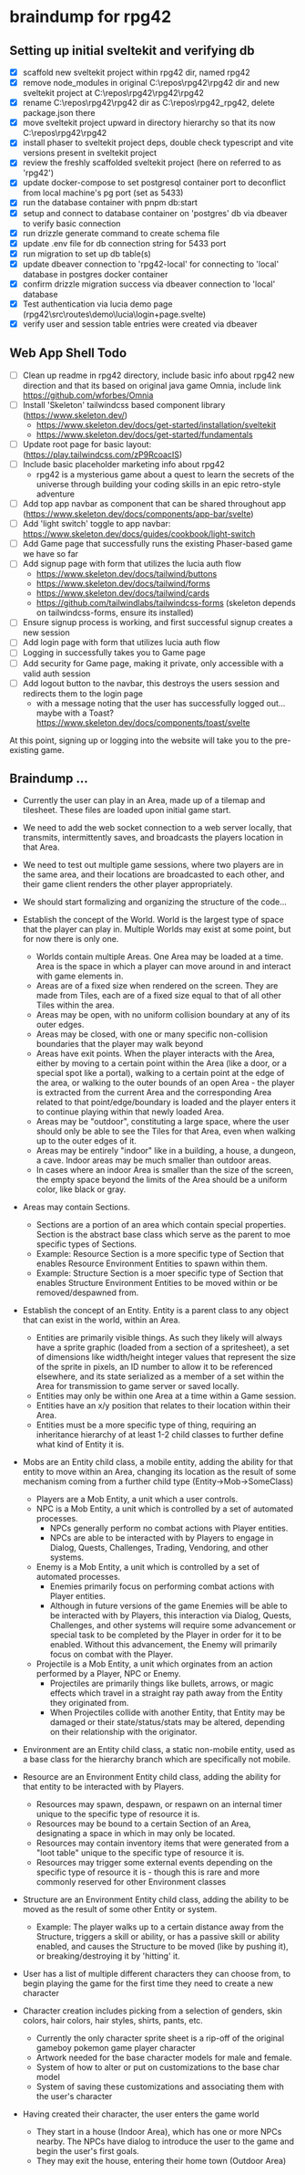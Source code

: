 # braindump for rpg42

## Setting up initial sveltekit and verifying db
- [x] scaffold new sveltekit project within rpg42 dir, named rpg42
- [x] remove node_modules in original C:\repos\rpg42\rpg42 dir and new sveltekit project at C:\repos\rpg42\rpg42\rpg42
- [x] rename C:\repos\rpg42\rpg42 dir as C:\repos\rpg42\_rpg42, delete package.json there
- [x] move sveltekit project upward in directory hierarchy so that its now C:\repos\rpg42\rpg42
- [x] install phaser to sveltekit project deps, double check typescript and vite versions present in sveltekit project
- [x] review the freshly scaffolded sveltekit project (here on referred to as 'rpg42')
- [x] update docker-compose to set postgresql container port to deconflict from local machine's pg port (set as 5433)
- [x] run the database container with pnpm db:start
- [x] setup and connect to database container on 'postgres' db via dbeaver to verify basic connection
- [x] run drizzle generate command to create schema file
- [x] update .env file for db connection string for 5433 port
- [x] run migration to set up db table(s)
- [x] update dbeaver connection to 'rpg42-local' for connecting to 'local' database in postgres docker container
- [x] confirm drizzle migration success via dbeaver connection to 'local' database
- [x] Test authentication via lucia demo page (rpg42\src\routes\demo\lucia\login\+page.svelte)
- [x] verify user and session table entries were created via dbeaver

## Web App Shell Todo

- [ ] Clean up readme in rpg42 directory, include basic info about rpg42 new direction and that its based on original java game Omnia, include link https://github.com/wforbes/Omnia
- [ ] Install 'Skeleton' tailwindcss based component library (https://www.skeleton.dev/)
  - https://www.skeleton.dev/docs/get-started/installation/sveltekit
  - https://www.skeleton.dev/docs/get-started/fundamentals
- [ ] Update root page for basic layout: (https://play.tailwindcss.com/zP9RcoacIS)
- [ ] Include basic placeholder marketing info about rpg42
  - rpg42 is a mysterious game about a quest to learn the secrets of the universe through building your coding skills in an epic retro-style adventure
- [ ] Add top app navbar as component that can be shared throughout app (https://www.skeleton.dev/docs/components/app-bar/svelte)
- [ ] Add 'light switch' toggle to app navbar: https://www.skeleton.dev/docs/guides/cookbook/light-switch
- [ ] Add Game page that successfully runs the existing Phaser-based game we have so far
- [ ] Add signup page with form that utilizes the lucia auth flow
  - https://www.skeleton.dev/docs/tailwind/buttons
  - https://www.skeleton.dev/docs/tailwind/forms
  - https://www.skeleton.dev/docs/tailwind/cards
  - https://github.com/tailwindlabs/tailwindcss-forms (skeleton depends on tailwindcss-forms, ensure its installed)
- [ ] Ensure signup process is working, and first successful signup creates a new session
- [ ] Add login page with form that utilizes lucia auth flow
- [ ] Logging in successfully takes you to Game page
- [ ] Add security for Game page, making it private, only accessible with a valid auth session
- [ ] Add logout button to the navbar, this destroys the users session and redirects them to the login page
  - with a message noting that the user has successfully logged out... maybe with a Toast? https://www.skeleton.dev/docs/components/toast/svelte

At this point, signing up or logging into the website will take you to the pre-existing game.

## Braindump ...
- Currently the user can play in an Area, made up of a tilemap and tilesheet. These files are loaded upon initial game start.
- We need to add the web socket connection to a web server locally, that transmits, intermittently saves, and broadcasts the players location in that Area.
- We need to test out multiple game sessions, where two players are in the same area, and their locations are broadcasted to each other, and their game client renders the other player appropriately.
- We should start formalizing and organizing the structure of the code...
- Establish the concept of the World. World is the largest type of space that the player can play in. Multiple Worlds may exist at some point, but for now there is only one.
  - Worlds contain multiple Areas. One Area may be loaded at a time. Area is the space in which a player can move around in and interact with game elements in.
  - Areas are of a fixed size when rendered on the screen. They are made from Tiles, each are of a fixed size equal to that of all other Tiles within the area.
  - Areas may be open, with no uniform collision boundary at any of its outer edges.
  - Areas may be closed, with one or many specific non-collision boundaries that the player may walk beyond
  - Areas have exit points. When the player interacts with the Area, either by moving to a certain point within the Area (like a door, or a special spot like a portal), walking to a certain point at the edge of the area, or walking to the outer bounds of an open Area - the player is extracted from the current Area and the corresponding Area related to that point/edge/boundary is loaded and the player enters it to continue playing within that newly loaded Area.
  - Areas may be "outdoor", constituting a large space, where the user should only be able to see the Tiles for that Area, even when walking up to the outer edges of it.
  - Areas may be entirely "indoor" like in a building, a house, a dungeon, a cave. Indoor areas may be much smaller than outdoor areas.
  - In cases where an indoor Area is smaller than the size of the screen, the empty space beyond the limits of the Area should be a uniform color, like black or gray.
- Areas may contain Sections.
  - Sections are a portion of an area which contain special properties. Section is the abstract base class which serve as the parent to moe specific types of Sections.
  - Example: Resource Section is a more specific type of Section that enables Resource Environment Entities to spawn within them.
  - Example: Structure Section is a moer specific type of Section that enables Structure Environment Entities to be moved within or be removed/despawned from.
- Establish the concept of an Entity. Entity is a parent class to any object that can exist in the world, within an Area.
  - Entities are primarily visible things. As such they likely will always have a sprite graphic (loaded from a section of a spritesheet), a set of dimensions like width/height integer values that represent the size of the sprite in pixels, an ID number to allow it to be referenced elsewhere, and its state serialized as a member of a set within the Area for transmission to game server or saved locally.
  - Entities may only be within one Area at a time within a Game session.
  - Entities have an x/y position that relates to their location within their Area. 
  - Entities must be a more specific type of thing, requiring an inheritance hierarchy of at least 1-2 child classes to further define what kind of Entity it is.  
- Mobs are an Entity child class, a mobile entity, adding the ability for that entity to move within an Area, changing its location as the result of some mechanism coming from a further child type (Entity->Mob->SomeClass)
  - Players are a Mob Entity, a unit which a user controls.
  - NPC is a Mob Entity, a unit which is controlled by a set of automated processes.
    - NPCs generally perform no combat actions with Player entities.
    - NPCs are able to be interacted with by Players to engage in Dialog, Quests, Challenges, Trading, Vendoring, and other systems.
  - Enemy is a Mob Entity, a unit which is controlled by a set of automated processes.
    - Enemies primarily focus on performing combat actions with Player entities.
    - Although in future versions of the game Enemies will be able to be interacted with by Players, this interaction via Dialog, Quests, Challenges, and other systems will require some advancement or special task to be completed by the Player in order for it to be enabled. Without this advancement, the Enemy will primarily focus on combat with the Player.
  - Projectile is a Mob Entity, a unit which orginates from an action performed by a Player, NPC or Enemy.
    - Projectiles are primarily things like bullets, arrows, or magic effects which travel in a straight ray path away from the Entity they originated from.
    - When Projectiles collide with another Entity, that Entity may be damaged or their state/status/stats may be altered, depending on their relationship with the originator.
- Environment are an Entity child class, a static non-mobile entity, used as a base class for the hierarchy branch which are specifically not mobile.
- Resource are an Environment Entity child class, adding the ability for that entity to be interacted with by Players.
  - Resources may spawn, despawn, or respawn on an internal timer unique to the specific type of resource it is.
  - Resources may be bound to a certain Section of an Area, designating a space in which in may only be located.
  - Resources may contain inventory items that were generated from a "loot table" unique to the specific type of resource it is.
  - Resources may trigger some external events depending on the specific type of resource it is - though this is rare and more commonly reserved for other Environment classes
- Structure are an Environment Entity child class, adding the ability to be moved as the result of some other Entity or system.
  - Example: The player walks up to a certain distance away from the Structure, triggers a skill or ability, or has a passive skill or ability enabled, and causes the Structure to be moved (like by pushing it), or breaking/destroying it by 'hitting' it.


- User has a list of multiple different characters they can choose from, to begin playing the game for the first time they need to create a new character
- Character creation includes picking from a selection of genders, skin colors, hair colors, hair styles, shirts, pants, etc.
  - Currently the only character sprite sheet is a rip-off of the original gameboy pokemon game player character
  - Artwork needed for the base character models for male and female.
  - System of how to alter or put on customizations to the base char model
  - System of saving these customizations and associating them with the user's character
- Having created their character, the user enters the game world
  - They start in a house (Indoor Area), which has one or more NPCs nearby. The NPCs have dialog to introduce the user to the game and begin the user's first goals.
  - They may exit the house, entering their home town (Outdoor Area)
  